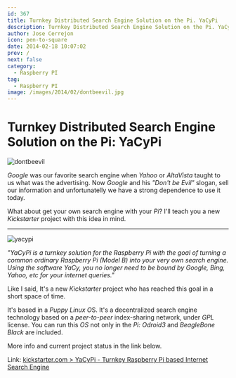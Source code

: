 ```yaml
---
id: 367
title: Turnkey Distributed Search Engine Solution on the Pi. YaCyPi
description: Turnkey Distributed Search Engine Solution on the Pi. YaCyPi
author: Jose Cerrejon
icon: pen-to-square
date: 2014-02-18 10:07:02
prev: /
next: false
category:
  - Raspberry PI
tag:
  - Raspberry PI
image: /images/2014/02/dontbeevil.jpg
---
```


# Turnkey Distributed Search Engine Solution on the Pi: YaCyPi

![dontbeevil](/images/2014/02/dontbeevil.jpg)

*Google* was our favorite search engine when *Yahoo* or *AltaVista* taught to us what was the advertising. Now *Google* and his *"Don't be Evil"* slogan, sell our information and unfortunatelly we have a strong dependence to use it today. 

What about get your own search engine with your *Pi*? I'll teach you a new *Kickstarter* project with this idea in mind.

- - -
![yacypi](/images/2014/02/yacypi.jpg)

*"YaCyPi is a turnkey solution for the Raspberry Pi with the goal of turning a common ordinary Raspberry Pi (Model B) into your very own search engine. Using the software YaCy, you no longer need to be bound by Google, Bing, Yahoo, etc for your internet queries."*

Like I said, It's a new *Kickstarter* project who has reached this goal in a short space of time.

It's based in a *Puppy Linux O*S. It's a decentralized search engine technology based on a *peer-to-peer* index-sharing network, under *GPL* license.
 You can run this *OS* not only in the *Pi: Odroid3* and *BeagleBone Black* are included.
 
More info and current project status in the link below.

Link: [kickstarter.com > YaCyPi - Turnkey Raspberry Pi based Internet Search Engine](https://www.kickstarter.com/projects/1455616350/yacypi-turnkey-raspberry-pi-based-internet-search)